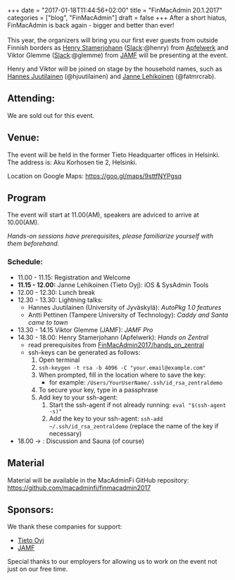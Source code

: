 +++
date = "2017-01-18T11:44:56+02:00"
title = "FinMacAdmin 20.1.2017"
categories = ["blog", "FinMacAdmin"]
draft = false
+++
After a short hiatus, FinMacAdmin is back again - bigger and better than ever!
<br/><br/>
This year, the organizers will bring you our first ever guests from outside Finnish borders as [Henry Stamerjohann](https://github.com/headmin) ([Slack](macadmins.org):@henry) from [Apfelwerk](https://www.apfelwerk.de) and Viktor Glemme ([Slack](macadmins.org):@glemme) from [JAMF](https://www.jamf.com) will be presenting at the event.

Henry and Viktor will be joined on stage by the household names, such as [Hannes Juutilainen](https://github.com/hjuutilainen) (@hjuutilainen) and [Janne Lehikoinen](https://github.com/jlehikoinen) (@fatmrcrab).

## Attending:

We are sold out for this event.


## Venue:

The event will be held in the former Tieto Headquarter offices in Helsinki.  
The address is: Aku Korhosen tie 2, Helsinki.

Location on Google Maps: https://goo.gl/maps/9sttfNYPgsq


## Program
The event will start at 11.00(AM), speakers are adviced to arrive at 10.00(AM).

*Hands-on sessions have prerequisites, please familiarize yourself with them beforehand.*

### Schedule:
- 11.00 - 11.15: Registration and Welcome
- **11.15 - 12.00:** Janne Lehikoinen (Tieto Oyj): iOS & SysAdmin Tools
- 12.00 - 12.30: Lunch break
- 12.30 - 13.30: Lightning talks:
  - Hannes Juutilainen (University of Jyväskylä): *AutoPkg 1.0 features*
  - Antti Pettinen (Tampere University of Technology): *Caddy and Santa came to town*
- 13.30 - 14.15 Viktor Glemme (JAMF): *JAMF Pro*
- 14.30 - 18.00: Henry Stamerjohann (Apfelwerk): *Hands on Zentral*
  - read prerequisites from [FinMacAdmin2017/hands_on_zentral](https://github.com/macadminfi/finmacadmin2017/blob/master/hands_on_zentral/Prerequisites.md)
  - ssh-keys can be generated as follows:
      1. Open terminal
      2. ```ssh-keygen -t rsa -b 4096 -C "your.email@example.com"```
      3. When prompted, fill in the location where to save the key:  
          - for example: ```/Users/YourUserName/.ssh/id_rsa_zentraldemo```
      4. To secure your key, type in a passphrase
      5. Add key to your ssh-agent:
          1. Start the ssh-agent if not already running: ```eval "$(ssh-agent -s)"```
          2. Add the key to your ssh-agent: ```ssh-add ~/.ssh/id_rsa_zentraldemo``` (replace the name of the key if necessary)
- 18.00 -> : Discussion and Sauna (of course)



## Material

Material will be available in the MacAdminFi GitHub repository: https://github.com/macadminfi/finmacadmin2017


## Sponsors:

We thank these companies for support:

- [Tieto Oyj](https://www.tieto.com/)
- [JAMF](https://www.jamf.com/)

Special thanks to our employers for allowing us to work on the event not just on our free time.
